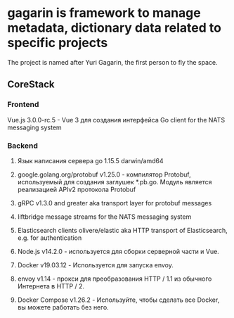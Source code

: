 # gagarin is framework to manage metadata, dictionary data related to specific projects

The project is named after Yuri Gagarin, the first person to fly the space.

## CoreStack
### Frontend
Vue.js 3.0.0-rc.5 - Vue 3 для создания интерфейса
Go client for the NATS messaging system

### Backend
1. Язык написания сервера go 1.15.5 darwin/amd64
2. google.golang.org/protobuf v1.25.0 - компилятор Protobuf, используемый для создания заглушек *.pb.go. Модуль является реализацией APIv2 протокола Protobuf 

1. gRPC v1.3.0 and greater aka transport layer for protobuf messages
2. liftbridge message streams for the NATS messaging system
3. Elasticsearch clients olivere/elastic aka HTTP transport of Elasticsearch, e.g. for authentication


5. Node.js v14.2.0 - используется для сборки серверной части и Vue.
6. Docker v19.03.12 - Используется для запуска envoy.
7. envoy v1.14 - прокси для преобразования HTTP / 1.1 из обычного Интернета в HTTP / 2.
8. Docker Compose v1.26.2 - Используйте, чтобы сделать все Docker, вы можете работать без него.
